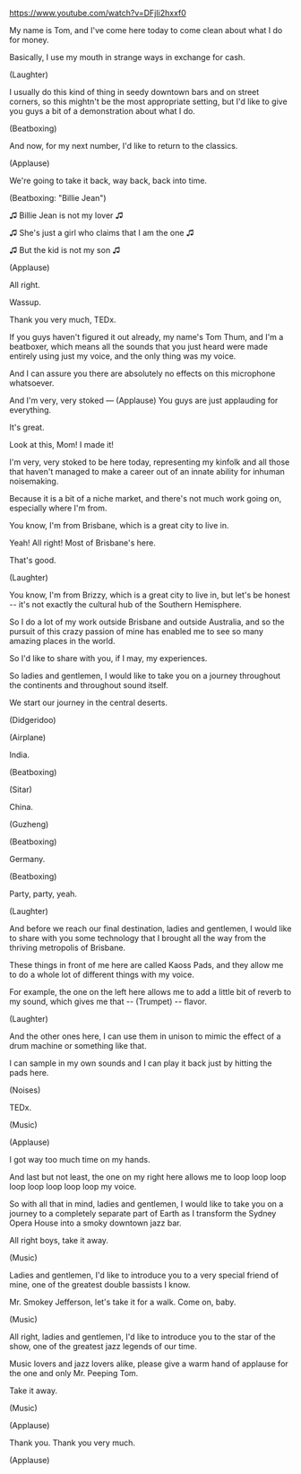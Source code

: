 https://www.youtube.com/watch?v=DFjIi2hxxf0

My name is Tom, and I've come here today to come clean about what I do for money.

Basically, I use my mouth in strange ways in exchange for cash.

(Laughter)

I usually do this kind of thing in seedy downtown bars and on street corners, so this mightn't be the most appropriate setting, but I'd like to give you guys a bit of a demonstration about what I do.

(Beatboxing)

And now, for my next number, I'd like to return to the classics.

(Applause)

We're going to take it back, way back, back into time.

(Beatboxing: "Billie Jean")

♫ Billie Jean is not my lover ♫

♫ She's just a girl who claims that I am the one ♫

♫ But the kid is not my son ♫

(Applause) 

All right.

Wassup.

Thank you very much, TEDx.

If you guys haven't figured it out already, my name's Tom Thum, and I'm a beatboxer, which means all the sounds that you just heard were made entirely using just my voice, and the only thing was my voice.

And I can assure you there are absolutely no effects on this microphone whatsoever.

And I'm very, very stoked — (Applause) You guys are just applauding for everything. 

It's great.

Look at this, Mom! I made it!

I'm very, very stoked to be here today, representing my kinfolk and all those that haven't managed to make a career out of an innate ability for inhuman noisemaking.

Because it is a bit of a niche market, and there's not much work going on, especially where I'm from.

You know, I'm from Brisbane, which is a great city to live in.

Yeah! All right! Most of Brisbane's here.

That's good.

(Laughter)

You know, I'm from Brizzy, which is a great city to live in, but let's be honest -- it's not exactly the cultural hub of the Southern Hemisphere.

So I do a lot of my work outside Brisbane and outside Australia, and so the pursuit of this crazy passion of mine has enabled me to see so many amazing places in the world.

So I'd like to share with you, if I may, my experiences. 

So ladies and gentlemen, I would like to take you on a journey throughout the continents and throughout sound itself. 

We start our journey in the central deserts. 

(Didgeridoo)

(Airplane)

India.

(Beatboxing)

(Sitar)

China.

(Guzheng)

(Beatboxing)

Germany.

(Beatboxing)

Party, party, yeah.

(Laughter)

And before we reach our final destination, ladies and gentlemen, I would like to share with you some technology that I brought all the way from the thriving metropolis of Brisbane.

These things in front of me here are called Kaoss Pads, and they allow me to do a whole lot of different things with my voice.

For example, the one on the left here allows me to add a little bit of reverb to my sound, which gives me that -- (Trumpet) -- flavor.

(Laughter)

And the other ones here, I can use them in unison to mimic the effect of a drum machine or something like that.

I can sample in my own sounds and I can play it back just by hitting the pads here.

(Noises)

TEDx.

(Music)

(Applause)

I got way too much time on my hands.

And last but not least, the one on my right here allows me to loop loop loop loop loop loop loop loop my voice.

So with all that in mind, ladies and gentlemen, I would like to take you on a journey to a completely separate part of Earth as I transform the Sydney Opera House into a smoky downtown jazz bar.

All right boys, take it away.

(Music)

Ladies and gentlemen, I'd like to introduce you to a very special friend of mine, one of the greatest double bassists I know.

Mr. Smokey Jefferson, let's take it for a walk. Come on, baby.

(Music)

All right, ladies and gentlemen, I'd like to introduce you to the star of the show, one of the greatest jazz legends of our time.

Music lovers and jazz lovers alike, please give a warm hand of applause for the one and only Mr. Peeping Tom.

Take it away.

(Music)

(Applause)

Thank you. Thank you very much.

(Applause)